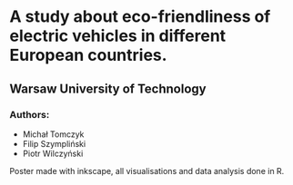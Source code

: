 # A study about eco-friendliness of electric vehicles in different European countries.

## Warsaw University of Technology

### Authors:
* Michał Tomczyk
* Filip Szympliński
* Piotr Wilczyński

Poster made with inkscape, all visualisations and data analysis done in R.

